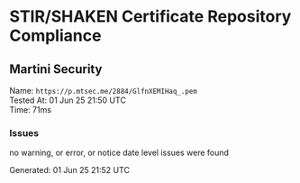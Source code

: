 # STIR/SHAKEN Certificate Repository Compliance

## Martini Security

Name: `https://p.mtsec.me/2884/GlfnXEMIHaq_.pem`\
Tested At: 01 Jun 25 21:50 UTC\
Time: 71ms

### Issues

no warning, or error, or notice date level issues were found

Generated: 01 Jun 25 21:52 UTC